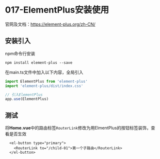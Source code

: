 # 017-ElementPlus安装使用

官网及文档：https://element-plus.org/zh-CN/

## 安装引入

npm命令行安装

```shell
npm install element-plus --save
```

在main.ts文件中加入以下内容，全局引入

```typescript
import ElementPlus from 'element-plus'
import 'element-plus/dist/index.css'

// 引入ElementPlus
app.use(ElementPlus)
```

## 测试

将**Home.vue**中的路由标签`RouterLink`修改为用ElmentPlus的按钮标签装饰，查看是否生效

```
  <el-button type="primary">
    <RouterLink to="/child-01">第一个子路由</RouterLink>
  </el-button>
```
